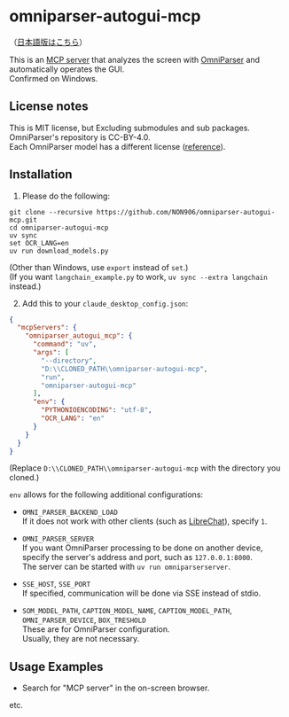 # omniparser-autogui-mcp

（[日本語版はこちら](README_ja.md)）

This is an [MCP server](https://modelcontextprotocol.io/introduction) that analyzes the screen with [OmniParser](https://github.com/microsoft/OmniParser) and automatically operates the GUI.  
Confirmed on Windows.

## License notes

This is MIT license, but Excluding submodules and sub packages.  
OmniParser's repository is CC-BY-4.0.  
Each OmniParser model has a different license ([reference](https://github.com/microsoft/OmniParser?tab=readme-ov-file#model-weights-license)).

## Installation

1. Please do the following:

```
git clone --recursive https://github.com/NON906/omniparser-autogui-mcp.git
cd omniparser-autogui-mcp
uv sync
set OCR_LANG=en
uv run download_models.py
```

(Other than Windows, use ``export`` instead of ``set``.)  
(If you want ``langchain_example.py`` to work, ``uv sync --extra langchain`` instead.)

2. Add this to your ``claude_desktop_config.json``:

```claude_desktop_config.json
{
  "mcpServers": {
    "omniparser_autogui_mcp": {
      "command": "uv",
      "args": [
        "--directory",
        "D:\\CLONED_PATH\\omniparser-autogui-mcp",
        "run",
        "omniparser-autogui-mcp"
      ],
      "env": {
        "PYTHONIOENCODING": "utf-8",
        "OCR_LANG": "en"
      }
    }
  }
}
```

(Replace ``D:\\CLONED_PATH\\omniparser-autogui-mcp`` with the directory you cloned.)

``env`` allows for the following additional configurations:

- ``OMNI_PARSER_BACKEND_LOAD``  
If it does not work with other clients (such as [LibreChat](https://github.com/danny-avila/LibreChat)), specify ``1``.

- ``OMNI_PARSER_SERVER``  
If you want OmniParser processing to be done on another device, specify the server's address and port, such as ``127.0.0.1:8000``.  
The server can be started with ``uv run omniparserserver``.

- ``SSE_HOST``, ``SSE_PORT``  
If specified, communication will be done via SSE instead of stdio.

- ``SOM_MODEL_PATH``, ``CAPTION_MODEL_NAME``, ``CAPTION_MODEL_PATH``, ``OMNI_PARSER_DEVICE``, ``BOX_TRESHOLD``  
These are for OmniParser configuration.  
Usually, they are not necessary.

## Usage Examples

- Search for "MCP server" in the on-screen browser.

etc.